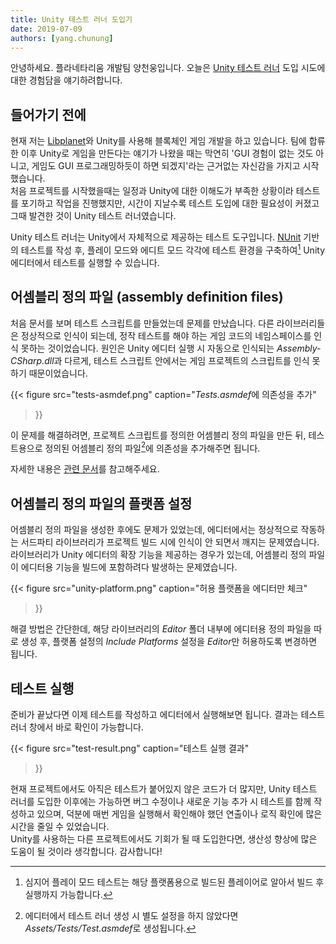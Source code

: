 ```yaml
---
title: Unity 테스트 러너 도입기
date: 2019-07-09
authors: [yang.chunung]
---
```


안녕하세요. 플라네타리움 개발팀 양천웅입니다. 오늘은 [Unity 테스트 러너][unity-tests-runner] 도입 시도에 대한 경험담을 얘기하려합니다.


들어가기 전에
------------

현재 저는 [Libplanet]와 Unity를 사용해 블록체인 게임 개발을 하고 있습니다. 팀에 합류한 이후 Unity로 게임을 만든다는 얘기가 나왔을 때는 막연히 'GUI 경험이 없는 것도 아니고, 게임도 GUI 프로그래밍하듯이 하면 되겠지'라는 근거없는 자신감을 가지고 시작했습니다.  
처음 프로젝트를 시작했을때는 일정과 Unity에 대한 이해도가 부족한 상황이라 테스트를 포기하고 작업을 진행했지만, 시간이 지날수록 테스트 도입에 대한 필요성이 커졌고 그때 발견한 것이 Unity 테스트 러너였습니다.

Unity 테스트 러너는 Unity에서 자체적으로 제공하는 테스트 도구입니다. [NUnit] 기반의 테스트를 작성 후, 플레이 모드와 에디트 모드 각각에 테스트 환경을 구축하여[^1] Unity 에디터에서 테스트를 실행할 수 있습니다.


어셈블리 정의 파일 (assembly definition files)
--------------------------------------------------


처음 문서를 보며 테스트 스크립트를 만들었는데 문제를 만났습니다. 다른 라이브러리들은 정상적으로 인식이 되는데, 정작 테스트를 해야 하는 게임 코드의 네임스페이스를 인식 못하는 것이었습니다.
원인은 Unity 에디터 실행 시 자동으로 인식되는 *Assembly-CSharp.dll*과 다르게, 테스트 스크립트 안에서는 게임 프로젝트의 스크립트를 인식 못 하기 때문이었습니다.

{{<
figure
  src="tests-asmdef.png"
  caption="<em>Tests.asmdef</em>에 의존성을 추가"
>}}

이 문제를 해결하려면, 프로젝트 스크립트를 정의한 어셈블리 정의 파일을 만든 뒤, 테스트용으로 정의된 어셈블리 정의 파일[^2]에 의존성을 추가해주면 됩니다. 

자세한 내용은 [관련 문서](https://docs.unity3d.com/kr/current/Manual/ScriptCompilationAssemblyDefinitionFiles.html)를 참고해주세요.


어셈블리 정의 파일의 플랫폼 설정
---------------------------------


어셈블리 정의 파일을 생성한 후에도 문제가 있었는데, 에디터에서는 정상적으로 작동하는 서드파티 라이브러리가 프로젝트 빌드 시에 인식이 안 되면서 깨지는 문제였습니다.
라이브러리가 Unity 에디터의 확장 기능을 제공하는 경우가 있는데, 어셈블리 정의 파일이 에디터용 기능을 빌드에 포함하려다 발생하는 문제였습니다.

{{<
figure
  src="unity-platform.png"
  caption="허용 플랫폼을 에디터만 체크"
>}}

해결 방법은 간단한데, 해당 라이브러리의 *Editor* 폴더 내부에 에디터용 정의 파일을 따로 생성 후, 플랫폼 설정의 *Include Platforms* 설정을 *Editor*만 허용하도록 변경하면 됩니다.


테스트 실행
-----------


준비가 끝났다면 이제 테스트를 작성하고 에디터에서 실행해보면 됩니다. 결과는 테스트 러너 창에서 바로 확인이 가능합니다.

{{<
figure
  src="test-result.png"
  caption="테스트 실행 결과"
>}}

현재 프로젝트에서도 아직은 테스트가 붙어있지 않은 코드가 더 많지만, Unity 테스트 러너를 도입한 이후에는 가능하면 버그 수정이나 새로운 기능 추가 시 테스트를 함께 작성하고 있으며, 덕분에 매번 게임을 실행해서 확인해야 했던 연출이나 로직 확인에 많은 시간을 줄일 수 있었습니다.  
Unity를 사용하는 다른 프로젝트에서도 기회가 될 때 도입한다면, 생산성 향상에 많은 도움이 될 것이라 생각합니다. 감사합니다!


[Libplanet]: https://github.com/planetarium/libplanet.net
[unity-tests-runner]: https://docs.unity3d.com/Manual/testing-editortestsrunner.html
[NUnit]: https://nunit.org/

[^1]: 심지어 플레이 모드 테스트는 해당 플랫폼용으로 빌드된 플레이어로 알아서 빌드 후 실행까지 가능합니다.
[^2]: 에디터에서 테스트 러너 생성 시 별도 설정을 하지 않았다면 *Assets/Tests/Test.asmdef*로 생성됩니다.
